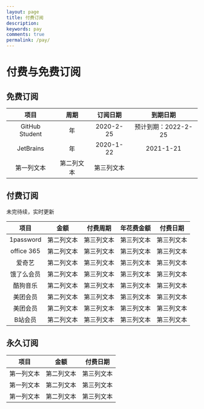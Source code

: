 ```yaml
---
layout: page
title: 付费订阅
description: 
keywords: pay
comments: true
permalink: /pay/
---
```


# 付费与免费订阅

## 免费订阅

|      项目      |    周期    |  订阅日期  |      到期日期       |
| :------------: | :--------: | :--------: | :-----------------: |
| GitHub Student |     年     | 2020-2-25  | 预计到期：2022-2-25 |
|   JetBrains    |     年     | 2020-1-22  |      2021-1-21      |
|   第一列文本   | 第二列文本 | 第三列文本 |                     |


## 付费订阅

未完待续，实时更新

|    项目    |    金额    |  付费周期  | 年花费金额 |  付费日期  |
| :--------: | :--------: | :--------: | :--------: | :--------: |
| 1password  | 第二列文本 | 第三列文本 | 第三列文本 | 第三列文本 |
| office 365 | 第二列文本 | 第三列文本 | 第三列文本 | 第三列文本 |
|   爱奇艺   | 第二列文本 | 第三列文本 | 第三列文本 | 第三列文本 |
| 饿了么会员 | 第二列文本 | 第三列文本 | 第三列文本 | 第三列文本 |
|  酷狗音乐  | 第二列文本 | 第三列文本 | 第三列文本 | 第三列文本 |
|  美团会员  | 第二列文本 | 第三列文本 | 第三列文本 | 第三列文本 |
|  美团会员  | 第二列文本 | 第三列文本 | 第三列文本 | 第三列文本 |
|  B站会员   | 第二列文本 | 第三列文本 | 第三列文本 | 第三列文本 |


## 永久订阅

|    项目    |    金额    |  付费日期  |
| :--------: | :--------: | :--------: |
| 第一列文本 | 第二列文本 | 第三列文本 |
| 第一列文本 | 第二列文本 | 第三列文本 |
| 第一列文本 | 第二列文本 | 第三列文本 |



